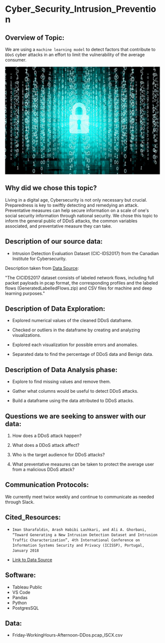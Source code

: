 # Cyber_Security_Intrusion_Prevention

## Overview of Topic:

We are using a `machine learning model` to detect factors that contribute to `DDoS` cyber attacks in an effort to limit the vulnerability of the average consumer.

<p align=center>
<img src=Images/cybersecurity.jpg height=350 width=800>

<br>

## Why did we chose this topic? 

Living in a digital age, Cybersecurity is not only necessary but crucial. Preparedness is key to swiftly detecting and remedying an attack. Preventative measures can help secure information on a scale of one's social security information through national security. We chose this topic to inform the general public of DDoS attacks, the common variables associated, and preventative measure they can take.

## Description of our source data:

- Intrusion Detection Evaluation Dataset (CIC-IDS2017) from the Canadian Institute for Cybersecurity. 

Description taken from [Data Source](https://www.unb.ca/cic/datasets/ids-2017.html):

"The CICIDS2017 dataset consists of labeled network flows, including full packet payloads in pcap format, the corresponding profiles and the labeled flows (GeneratedLabelledFlows.zip) and CSV files for machine and deep learning purposes."

## Description of Data Exploration: 

* Explored numerical values of the cleaned DDoS dataframe.

* Checked or outliers in the dataframe by creating and analyzing visualizations.

* Explored each visualization for possible errors and anomalies.

* Separated data to find the percentage of DDoS data and Benign data.

## Description of Data Analysis phase:

* Explore to find missing values and remove them.

* Gather what columns would be useful to detect DDoS attacks.

* Build a dataframe using the data attributed to DDoS attacks.

## Questions we are seeking to answer with our data:

1. How does a DDoS attack happen?

2. What does a DDoS attack affect?

3. Who is the target audience for DDoS attacks?

4. What preventative measures can be taken to protect the average user from a malicious DDoS attack?



## Communication Protocols:

We currently meet twice weekly and continue to communicate as needed through Slack.


## Cited_Resources:

- `Iman Sharafaldin, Arash Habibi Lashkari, and Ali A. Ghorbani, “Toward Generating a New Intrusion Detection Dataset and Intrusion Traffic Characterization”, 4th International Conference on Information Systems Security and Privacy (ICISSP), Portugal, January 2018`

- [Link to Data Source](https://www.unb.ca/cic/datasets/ids-2017.html)

## Software:

- Tableau Public
- VS Code
- Pandas
- Python
- PostgresSQL

## Data:

- Friday-WorkingHours-Afternoon-DDos.pcap_ISCX.csv

